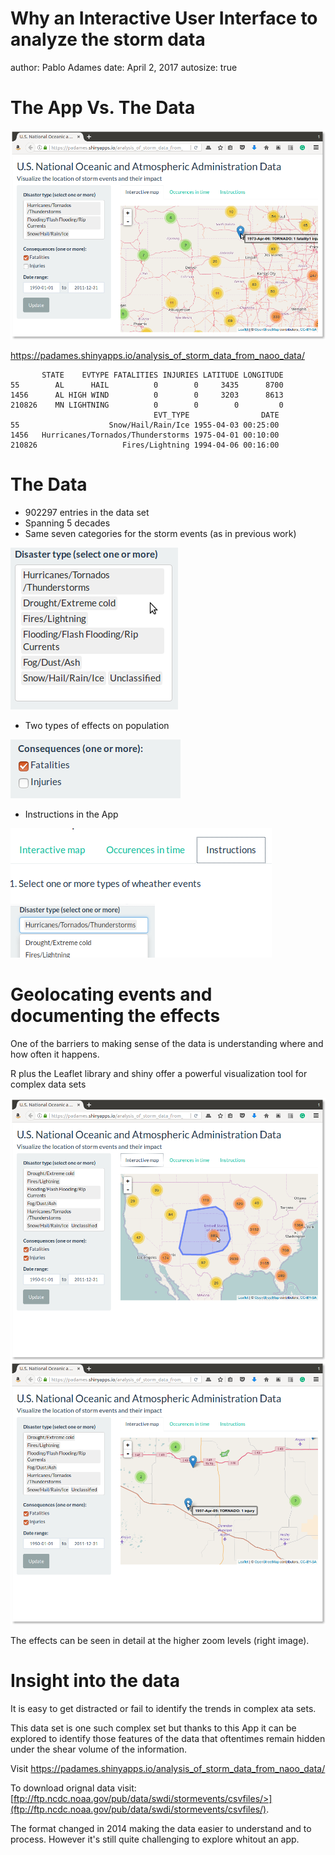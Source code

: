 Why an Interactive User Interface to analyze the storm data
========================================================
author: Pablo Adames
date: April 2, 2017
autosize: true

The App Vs. The Data
========================================================

![The App](images/pitch0.png)

[<https://padames.shinyapps.io/analysis_of_storm_data_from_naoo_data/>](https://padames.shinyapps.io/analysis_of_storm_data_from_naoo_data/)


```
       STATE    EVTYPE FATALITIES INJURIES LATITUDE LONGITUDE
55        AL      HAIL          0        0     3435      8700
1456      AL HIGH WIND          0        0     3203      8613
210826    MN LIGHTNING          0        0        0         0
                                EVT_TYPE                DATE
55                    Snow/Hail/Rain/Ice 1955-04-03 00:25:00
1456   Hurricanes/Tornados/Thunderstorms 1975-04-01 00:10:00
210826                   Fires/Lightning 1994-04-06 00:16:00
```

The Data
========================================================

* 902297 entries in the data set 
* Spanning 5 decades
* Same seven categories for the storm events (as in previous work)

![](images/pitch1.png)

* Two types of effects on population

![](images/pitch2.png)

* Instructions in the App 

![](images/pitch3.png)



Geolocating events and documenting the effects
========================================================

One of the barriers to making sense of the data 
is understanding where and how often it happens.

R plus the Leaflet library and shiny offer a powerful visualization tool
for complex data sets

![Effects aglomerated at low zoom][fig1]  ![Distinguishable effects at high zoom][fig2]


The effects can be seen in detail at the higher zoom levels (right image).


Insight into the data
========================================================

It is easy to get distracted or fail to identify the trends in complex ata sets.

This data set is one such complex set but thanks to this App it can be explored
to identify those features of the data that oftentimes remain hidden under the shear volume
of the information.

Visit
[<https://padames.shinyapps.io/analysis_of_storm_data_from_naoo_data/>](https://padames.shinyapps.io/analysis_of_storm_data_from_naoo_data/)

To download orignal data visit:
[ftp://ftp.ncdc.noaa.gov/pub/data/swdi/stormevents/csvfiles/>](ftp://ftp.ncdc.noaa.gov/pub/data/swdi/stormevents/csvfiles/).

The format changed in 2014 making the data easier to understand and to process.
However it's still quite challenging to explore  whitout an app.

[fig1]: images/pitch4.png "Effects aglomerated at low zoom"
[fig2]: images/pitch6.png "Distinguishable effects at high zoom"

